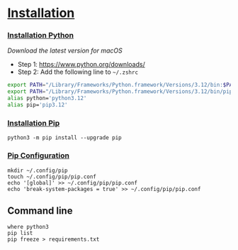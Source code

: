 # [Installation](https://www.python.org/downloads/)
### [Installation Python](https://www.python.org/downloads/)

*Download the latest version for macOS*

- Step 1: https://www.python.org/downloads/
- Step 2: Add the following line to `~/.zshrc`

```bash
export PATH="/Library/Frameworks/Python.framework/Versions/3.12/bin:$PATH"
export PATH="/Library/Frameworks/Python.framework/Versions/3.12/bin/pip3.12:$PATH"
alias python='python3.12'
alias pip='pip3.12'
```

### [Installation Pip](https://pip.pypa.io/en/stable/installation/)
```shell
python3 -m pip install --upgrade pip
```

### [Pip Configuration](https://pip.pypa.io/en/stable/topics/configuration/#configuration)

```shell
mkdir ~/.config/pip
touch ~/.config/pip/pip.conf
echo '[global]' >> ~/.config/pip/pip.conf
echo 'break-system-packages = true' >> ~/.config/pip/pip.conf
```


## Command line
```shell
where python3
pip list
pip freeze > requirements.txt
```